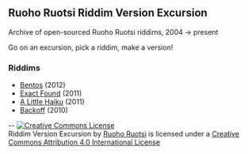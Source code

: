 ## Ruoho Ruotsi Riddim Version Excursion

Archive of open-sourced Ruoho Ruotsi riddims, 2004 &rarr; present

Go on an excursion, pick a riddim, make a version!


### Riddims
* [Bentos](https://www.discogs.com/Lumineon-Bentos/release/4127752) (2012)
* [Exact Found](https://www.discogs.com/Tomas-Jirku-Ruoho-Ruotsi-Clear-Cut/release/3301968) (2011)
* [A Little Haiku](https://www.discogs.com/Ruoho-Ruotsi-Featuring-Jenn-Mierau-A-Little-Haiku/release/2934228) (2011)
* [Backoff](https://www.discogs.com/DubLoner-Isaac-H-Selassie-The-FightSpirit/release/2340523) (2010)

--
<a rel="license" href="http://creativecommons.org/licenses/by/4.0/"><img alt="Creative Commons License" style="border-width:0" src="https://i.creativecommons.org/l/by/4.0/88x31.png" /></a><br /><span xmlns:dct="http://purl.org/dc/terms/" href="http://purl.org/dc/dcmitype/Dataset" property="dct:title" rel="dct:type">Riddim Version Excursion</span> by <a xmlns:cc="http://creativecommons.org/ns#" href="https://github.com/RuohoRecords/Riddim-Archive" property="cc:attributionName" rel="cc:attributionURL">Ruoho Ruotsi</a> is licensed under a <a rel="license" href="http://creativecommons.org/licenses/by/4.0/">Creative Commons Attribution 4.0 International License</a> 